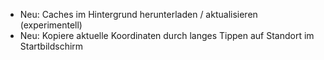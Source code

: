 - Neu: Caches im Hintergrund herunterladen / aktualisieren (experimentell)
- Neu: Kopiere aktuelle Koordinaten durch langes Tippen auf Standort im Startbildschirm

